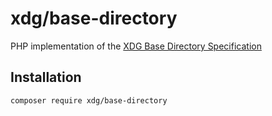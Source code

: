 # xdg/base-directory

PHP implementation of the [XDG Base Directory Specification](https://specifications.freedesktop.org/basedir-spec/basedir-spec-latest.html)

## Installation

```sh
composer require xdg/base-directory
```

